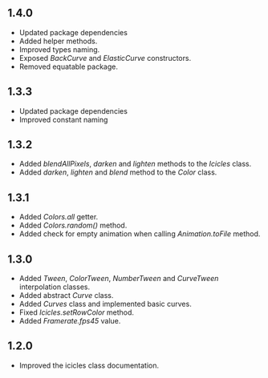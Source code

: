 ## 1.4.0

- Updated package dependencies
- Added helper methods.
- Improved types naming.
- Exposed _BackCurve_ and _ElasticCurve_ constructors.
- Removed equatable package.

## 1.3.3

- Updated package dependencies
- Improved constant naming

## 1.3.2

- Added _blendAllPixels_, _darken_ and _lighten_ methods to the _Icicles_ class.
- Added _darken_, _lighten_ and _blend_ method to the _Color_ class.

## 1.3.1

- Added _Colors.all_ getter.
- Added _Colors.random()_ method.
- Added check for empty animation when calling _Animation.toFile_ method.

## 1.3.0

- Added _Tween_, _ColorTween_, _NumberTween_ and _CurveTween_ interpolation classes.
- Added abstract _Curve_ class.
- Added _Curves_ class and implemented basic curves.
- Fixed _Icicles.setRowColor_ method.
- Added _Framerate.fps45_ value.

## 1.2.0

- Improved the icicles class documentation.
